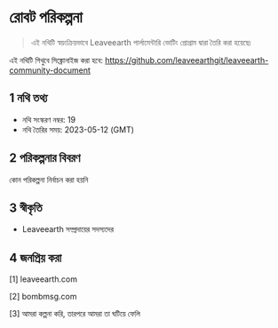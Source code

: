 # রোবট পরিকল্পনা

>এই নথিটি স্বয়ংক্রিয়ভাবে Leaveearth পার্লামেন্টারি ভোটিং প্রোগ্রাম দ্বারা তৈরি করা হয়েছে৷

এই নথিটি গিথুবে সিঙ্ক্রোনাইজ করা হবে: https://github.com/leaveearthgit/leaveearth-community-document

## 1 নথি তথ্য

- নথি সংস্করণ নম্বর: 19
- নথি তৈরির সময়: 2023-05-12 (GMT)

## 2 পরিকল্পনার বিবরণ

কোন পরিকল্পনা নির্বাচন করা হয়নি

## 3 স্বীকৃতি
* Leaveearth সম্প্রদায়ের সদস্যদের

## 4 জনপ্রিয় করা
[1] leaveearth.com

[2] bombmsg.com

[3] আমরা কল্পনা করি, তারপরে আমরা তা ঘটিয়ে ফেলি